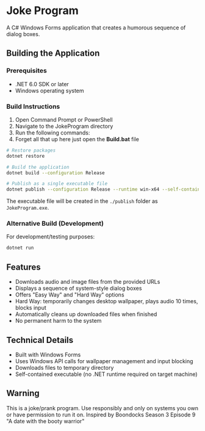 # Joke Program

A C# Windows Forms application that creates a humorous sequence of dialog boxes.

## Building the Application

### Prerequisites
- .NET 6.0 SDK or later
- Windows operating system

### Build Instructions

1. Open Command Prompt or PowerShell
2. Navigate to the JokeProgram directory
3. Run the following commands:
4. Forget all that up here just open the **Build.bat** file

```bash
# Restore packages
dotnet restore

# Build the application
dotnet build --configuration Release

# Publish as a single executable file
dotnet publish --configuration Release --runtime win-x64 --self-contained true --output ./publish
```

The executable file will be created in the `./publish` folder as `JokeProgram.exe`.

### Alternative Build (Development)
For development/testing purposes:
```bash
dotnet run
```

## Features
- Downloads audio and image files from the provided URLs
- Displays a sequence of system-style dialog boxes
- Offers "Easy Way" and "Hard Way" options
- Hard Way: temporarily changes desktop wallpaper, plays audio 10 times, blocks input
- Automatically cleans up downloaded files when finished
- No permanent harm to the system

## Technical Details
- Built with Windows Forms
- Uses Windows API calls for wallpaper management and input blocking
- Downloads files to temporary directory
- Self-contained executable (no .NET runtime required on target machine)

## Warning
This is a joke/prank program. Use responsibly and only on systems you own or have permission to run it on.
Inspired by Boondocks Season 3 Episode 9 "A date with the booty warrior"
